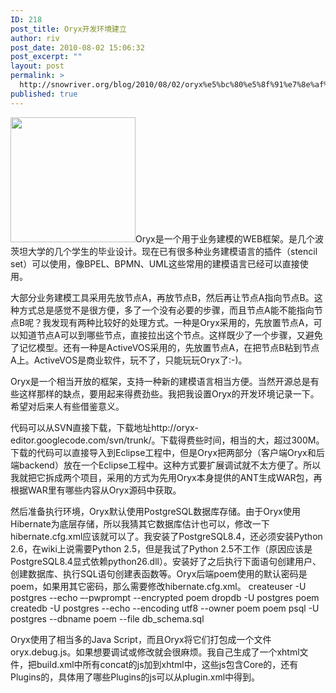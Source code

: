 ```yaml
---
ID: 218
post_title: Oryx开发环境建立
author: riv
post_date: 2010-08-02 15:06:32
post_excerpt: ""
layout: post
permalink: >
  http://snowriver.org/blog/2010/08/02/oryx%e5%bc%80%e5%8f%91%e7%8e%af%e5%a2%83%e5%bb%ba%e7%ab%8b/
published: true
---
```

<img class="alignright" title="Oryx-logo" src="http://bpt.hpi.uni-potsdam.de/pub/Oryx/WebHome/oryx-logo.png" alt="" width="200"/>Oryx是一个用于业务建模的WEB框架。是几个波茨坦大学的几个学生的毕业设计。现在已有很多种业务建模语言的插件（stencil set）可以使用，像BPEL、BPMN、UML这些常用的建模语言已经可以直接使用。

大部分业务建模工具采用先放节点A，再放节点B，然后再让节点A指向节点B。这种方式总是感觉不是很方便，多了一个没有必要的步骤，而且节点A能不能指向节点B呢？我发现有两种比较好的处理方式。一种是Oryx采用的，先放置节点A，可以知道节点A可以到哪些节点，直接拉出这个节点。这样既少了一个步骤，又避免了记忆模型。还有一种是ActiveVOS采用的，先放置节点A，在把节点B粘到节点A上。ActiveVOS是商业软件，玩不了，只能玩玩Oryx了:-)。

Oryx是一个相当开放的框架，支持一种新的建模语言相当方便。当然开源总是有些这样那样的缺点，要用起来得费劲些。我把我设置Oryx的开发环境记录一下。希望对后来人有些借鉴意义。

代码可以从SVN直接下载，下载地址http://oryx-editor.googlecode.com/svn/trunk/。下载得费些时间，相当的大，超过300M。下载的代码可以直接导入到Eclipse工程中，但是Oryx把两部分（客户端Oryx和后端backend）放在一个Eclipse工程中。这种方式要扩展调试就不太方便了。所以我就把它拆成两个项目，采用的方式为先用Oryx本身提供的ANT生成WAR包，再根据WAR里有哪些内容从Oryx源码中获取。

然后准备执行环境，Oryx默认使用PostgreSQL数据库存储。由于Oryx使用Hibernate为底层存储，所以我猜其它数据库估计也可以，修改一下hibernate.cfg.xml应该就可以了。我安装了PostgreSQL8.4，还必须安装Python 2.6，在wiki上说需要Python 2.5，但是我试了Python 2.5不工作（原因应该是PostgreSQL8.4显式依赖python26.dll）。安装好了之后执行下面语句创建用户、创建数据库、执行SQL语句创建表函数等。Oryx后端poem使用的默认密码是poem，如果用其它密码，那么需要修改hibernate.cfg.xml。
createuser -U postgres --echo –-pwprompt --encrypted poem
dropdb -U postgres poem
createdb -U postgres --echo --encoding utf8 --owner poem poem
psql -U postgres --dbname poem --file db_schema.sql

Oryx使用了相当多的Java Script，而且Oryx将它们打包成一个文件oryx.debug.js。如果想要调试或修改就会很麻烦。我自己生成了一个xhtml文件，把build.xml中所有concat的js加到xhtml中，这些js包含Core的，还有Plugins的，具体用了哪些Plugins的js可以从plugin.xml中得到。